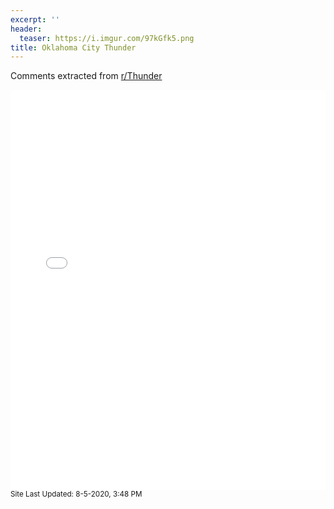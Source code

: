 ```yaml
---
excerpt: ''
header:
  teaser: https://i.imgur.com/97kGfk5.png
title: Oklahoma City Thunder
---
```


Comments extracted from [r/Thunder](https://reddit.com/r/Thunder)
<iframe id="igraph" scrolling="no" style="border:none;" seamless="seamless" src="/plots/NBA/OKC.html" height="640" width="100%"></iframe>
<small>Site Last Updated: 8-5-2020, 3:48 PM</small>